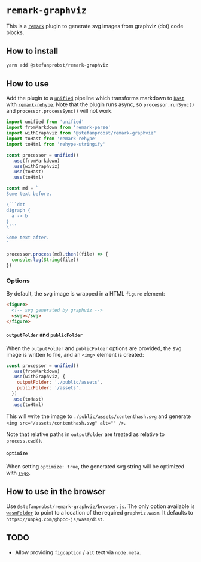 # `remark-graphviz`

This is a [`remark`](https://github.com/remarkjs/remark) plugin to generate svg
images from graphviz (dot) code blocks.

## How to install

```bash
yarn add @stefanprobst/remark-graphviz
```

## How to use

Add the plugin to a [`unified`](https://github.com/unifiedjs/unified) pipeline
which transforms markdown to
[`hast`](https://github.com/syntax-tree/hast#list-of-utilities) with
[`remark-rehype`](https://github.com/remarkjs/remark-rehype). Note that the
plugin runs async, so `processor.runSync()` and `processor.processSync()` will
not work.

````js
import unified from 'unified'
import fromMarkdown from 'remark-parse'
import withGraphviz from '@stefanprobst/remark-graphviz'
import toHast from 'remark-rehype'
import toHtml from 'rehype-stringify'

const processor = unified()
  .use(fromMarkdown)
  .use(withGraphviz)
  .use(toHast)
  .use(toHtml)

const md = `
Some text before.

\```dot
digraph {
  a -> b
}
\```

Some text after.
`

processor.process(md).then((file) => {
  console.log(String(file))
})
````

### Options

By default, the svg image is wrapped in a HTML `figure` element:

```html
<figure>
  <!-- svg generated by graphviz -->
  <svg></svg>
</figure>
```

#### `outputFolder` and `publicFolder`

When the `outputFolder` and `publicFolder` options are provided, the svg image
is written to file, and an `<img>` element is created:

```js
const processor = unified()
  .use(fromMarkdown)
  .use(withGraphviz, {
    outputFolder: './public/assets',
    publicFolder: '/assets',
  })
  .use(toHast)
  .use(toHtml)
```

This will write the image to `./public/assets/contenthash.svg` and generate
`<img src="/assets/contenthash.svg" alt="" />`.

Note that relative paths in `outputFolder` are treated as relative to
`process.cwd()`.

#### `optimize`

When setting `optimize: true`, the generated svg string will be optimized with
[`svgo`](https://github.com/svg/svgo).

## How to use in the browser

Use `@stefanprobst/remark-graphviz/browser.js`. The only option available is
[`wasmFolder`](https://github.com/hpcc-systems/hpcc-js-wasm#wasmFolder) to point
to a location of the required `graphviz.wasm`. It defaults to
`https://unpkg.com/@hpcc-js/wasm/dist`.

## TODO

- Allow providing `figcaption` / `alt` text via `node.meta`.
